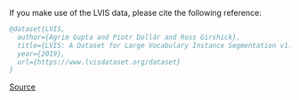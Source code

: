 If you make use of the LVIS data, please cite the following reference:

``` bibtex 
@dataset{LVIS,
  author={Agrim Gupta and Piotr Dollár and Ross Girshick},
  title={LVIS: A Dataset for Large Vocabulary Instance Segmentation v1.0},
  year={2019},
  url={https://www.lvisdataset.org/dataset}
}
```

[Source](https://www.lvisdataset.org/dataset)